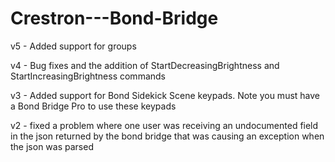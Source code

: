 # Crestron---Bond-Bridge

v5 - Added support for groups

v4 - Bug fixes and the addition of StartDecreasingBrightness and
     StartIncreasingBrightness commands

v3 - Added support for Bond Sidekick Scene keypads.  Note you must have a Bond
     Bridge Pro to use these keypads
    
v2 - fixed a problem where one user was receiving an undocumented field in the json
     returned by the bond bridge that was causing an exception when the json
     was parsed

 
